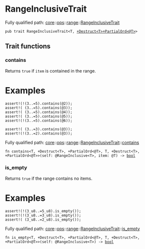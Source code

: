 # RangeInclusiveTrait

Fully qualified path: [core](./core.md)::[ops](./core-ops.md)::[range](./core-ops-range.md)::[RangeInclusiveTrait](./core-ops-range-RangeInclusiveTrait.md)

<pre><code class="language-cairo">pub trait RangeInclusiveTrait&lt;T, <a href="core-traits-Destruct.html">+Destruct&lt;T&gt;</a><a href="core-traits-PartialOrd.html">+PartialOrd&lt;@T&gt;</a>&gt;</code></pre>

## Trait functions

### contains

Returns `true` if `item` is contained in the range.
# Examples

```cairo
assert!(!(3..=5).contains(@2));
assert!( (3..=5).contains(@3));
assert!( (3..=5).contains(@4));
assert!( (3..=5).contains(@5));
assert!(!(3..=5).contains(@6));

assert!( (3..=3).contains(@3));
assert!(!(3..=2).contains(@3));
```

Fully qualified path: [core](./core.md)::[ops](./core-ops.md)::[range](./core-ops-range.md)::[RangeInclusiveTrait](./core-ops-range-RangeInclusiveTrait.md)::[contains](./core-ops-range-RangeInclusiveTrait.md#contains)

<pre><code class="language-cairo">fn contains&lt;T, +Destruct&lt;T&gt;, +PartialOrd&lt;@T&gt;, T, +Destruct&lt;T&gt;, +PartialOrd&lt;@T&gt;&gt;(self: @RangeInclusive&lt;T&gt;, item: @T) -&gt; <a href="core-bool.html">bool</a></code></pre>


### is_empty

Returns `true` if the range contains no items.
# Examples

```cairo
assert!(!(3_u8..=5_u8).is_empty());
assert!(!(3_u8..=3_u8).is_empty());
assert!( (3_u8..=2_u8).is_empty());
```

Fully qualified path: [core](./core.md)::[ops](./core-ops.md)::[range](./core-ops-range.md)::[RangeInclusiveTrait](./core-ops-range-RangeInclusiveTrait.md)::[is_empty](./core-ops-range-RangeInclusiveTrait.md#is_empty)

<pre><code class="language-cairo">fn is_empty&lt;T, +Destruct&lt;T&gt;, +PartialOrd&lt;@T&gt;, T, +Destruct&lt;T&gt;, +PartialOrd&lt;@T&gt;&gt;(self: @RangeInclusive&lt;T&gt;) -&gt; <a href="core-bool.html">bool</a></code></pre>


